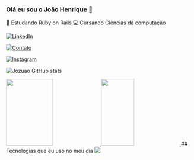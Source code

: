 
### Olá eu sou o João Henrique 👋

🌱 Estudando Ruby on Rails 
💻 Cursando Ciências da computação

<a href="https://www.linkedin.com/in/joão-henrique-da-silva-moura-615787275/" rel="nofollow"><img src="https://camo.githubusercontent.com/8c0692475a5bfc1d9e7361074bdb648e567cae7b5b40ffd32adae31180b0d7b6/68747470733a2f2f696d672e736869656c64732e696f2f62616467652f4c696e6b6564496e2d3030373742353f7374796c653d666f722d7468652d6261646765266c6f676f3d6c696e6b6564696e266c6f676f436f6c6f723d7768697465" alt="LinkedIn" data-canonical-src="https://img.shields.io/badge/LinkedIn-0077B5?style=for-the-badge&amp;logo=linkedin&amp;logoColor=white" style="max-width: 100%;"></a>

[![Contato](https://img.shields.io/badge/Gmail-D14836?style=for-the-badge&logo=gmail&logoColor=white)](joaosilvamoura0t@gmail.com)

[![Instagram](https://img.shields.io/badge/Instagram-E4405F?style=for-the-badge&logo=instagram&logoColor=white)](www.instagram.com/onlyj.uao/)

![Jozuao GitHub stats](https://github-readme-stats.vercel.app/api?username=Jozuao&show_icons=true&theme=dracula)

<a href="https://github.com/enzomakenzy/">
  <img height="180em" width="50%" src="https://camo.githubusercontent.com/bb9fb0fb562f2e2db5ad9b3097f1c9599a67f265a275be9ab821e1c2a74eaabd/68747470733a2f2f6769746875622d726561646d652d73746174732e76657263656c2e6170702f6170693f757365726e616d653d656e7a6f6d616b656e7a792673686f775f69636f6e733d74727565267468656d653d7261646963616c26696e636c7564655f616c6c5f636f6d6d6974733d7472756526636f756e745f707269766174653d74727565" data-canonical-src="https://github-readme-stats.vercel.app/api?username=Jozuao&amp;show_icons=true&amp;theme=radical&amp;include_all_commits=true&amp;count_private=true" style="max-width: 100%;">
  <img height="180em" width="42%" src="https://camo.githubusercontent.com/afd50c8b84cf134b2fc3b315799e38b3cc496d8b03cbdda496e62dc1442ab1f9/68747470733a2f2f6769746875622d726561646d652d73746174732e76657263656c2e6170702f6170692f746f702d6c616e67732f3f757365726e616d653d656e7a6f6d616b656e7a79266c61796f75743d636f6d70616374266c616e67735f636f756e743d37267468656d653d7261646963616c" data-canonical-src="https://github-readme-stats.vercel.app/api/top-langs/?username=Jozuao&amp;layout=compact&amp;langs_count=7&amp;theme=radical" style="max-width: 100%;">
  </a>
## Tecnologias que eu uso no meu dia 

<a href="https://skillicons.dev" rel="nofollow">
    <img src="https://camo.githubusercontent.com/55ff792e366c7e0f4a917fcb299de80618088405426bb60463a842f0be4acd3a/68747470733a2f2f736b696c6c69636f6e732e6465762f69636f6e733f693d727562792c7261696c732c7461696c77696e642c6a732c68746d6c2c6373732c706f7374677265732c706f73746d616e2c6769742c6769746875622c656c656374726f6e" data-canonical-src="https://skillicons.dev/icons?i=ruby,rails,js,html,css,git,github,electron" style="max-width: 100%;">
  </a>
